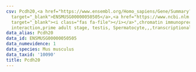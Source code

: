 ```yaml
---
csv: Pcdh20,<a href="https://www.ensembl.org/Homo_sapiens/Gene/Summary?db=core;g=ENSMUSG00000050505"
  target="_blank">ENSMUSG00000050505</a>,<a href="https://www.ncbi.nlm.nih.gov/pubmed/25450459"
  target="_blank"><i class="fas fa-file"></i></a>",chromatin immunoprecipitation assay,direct
  interaction,prime adult stage, testis, Spermatocyte,,,transcriptional regulation,
data_alias: Pcdh20
data_id: ENSMUSG00000050505
data_numevidence: 1
data_species: Mus musculus
data_taxid: '10090'
title: Pcdh20
---
```

